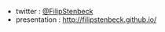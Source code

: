
<section>
	<ul>
        <li>twitter : <a href="https://twitter.com/FilipStenbeck">@FilipStenbeck</a> </li> 
        <li>presentation : <a href="http://filipstenbeck.github.io/">http://filipstenbeck.github.io/</a></li>
	</ul>
</section>
